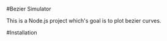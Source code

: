 #Bezier Simulator

This is a Node.js project which's goal is to plot bezier curves.

#Installation

